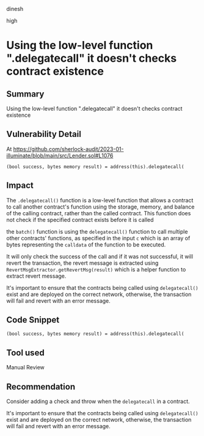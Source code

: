 dinesh

high

# Using the low-level function ".delegatecall" it doesn't checks contract existence

## Summary
Using the low-level function ".delegatecall" it doesn't checks contract existence

## Vulnerability Detail
At https://github.com/sherlock-audit/2023-01-illuminate/blob/main/src/Lender.sol#L1076

`(bool success, bytes memory result) = address(this).delegatecall(`

## Impact
The `.delegatecall()` function is a low-level function that allows a contract to call another contract's function using the storage, memory, and balance of the calling contract, rather than the called contract. This function does not check if the specified contract exists before it is called

the `batch()` function is using the `delegatecall()` function to call multiple other contracts' functions, as specified in the input `c` which is an array of bytes representing the `calldata` of the function to be executed.

It will only check the success of the call and if it was not successful, it will revert the transaction, the revert message is extracted using `RevertMsgExtractor.getRevertMsg(result)` which is a helper function to extract revert message.

It's important to ensure that the contracts being called using `delegatecall()` exist and are deployed on the correct network, otherwise, the transaction will fail and revert with an error message.

## Code Snippet
`(bool success, bytes memory result) = address(this).delegatecall(`

## Tool used

Manual Review

## Recommendation
Consider adding a check and throw when the `delegatecall` in a contract.

It's important to ensure that the contracts being called using `delegatecall()` exist and are deployed on the correct network, otherwise, the transaction will fail and revert with an error message.